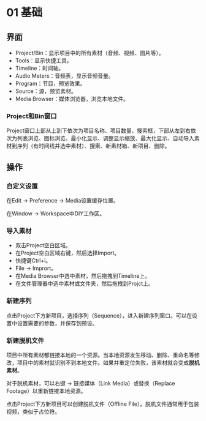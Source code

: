 # 01 基础

## 界面

- Project/Bin：显示项目中的所有素材（音频、视频、图片等）。
- Tools：显示快捷工具。
- Timeline：时间轴。
- Audio Meters：音频表，显示音频音量。
- Program：节目，预览效果。
- Source：源，预览素材。
- Media Browser：媒体浏览器，浏览本地文件。

### Project和Bin窗口

Project窗口上部从上到下依次为项目名称、项目数量、搜索框，下部从左到右依次为列表浏览、图标浏览、最小化显示、调整显示缩放、最大化显示、自动导入素材到序列（有时间线并选中素材）、搜索、新素材箱、新项目、删除。

## 操作

### 自定义设置

在Edit -> Preference -> Media设置缓存位置。

在Window -> Workspace中DIY工作区。

### 导入素材

- 双击Project空白区域。
- 在Project空白区域右键，然后选择Import。
- 快捷键Ctrl+i。
- File -> Imprort。
- 在Media Browser中选中素材，然后拖拽到Timeline上。
- 在文件管理器中选中素材或文件夹，然后拖拽到Projct上。

### 新建序列

点击Project下方新项目，选择序列（Sequence），进入新建序列窗口。可以在设置中设置需要的参数，并保存到预设。

### 新建脱机文件

项目中所有素材都链接本地的一个资源。当本地资源发生移动、删除、重命名等修改，项目中的素材就识别不到本地文件。如果并重定位失败，该素材就会变成**脱机素材**。

对于脱机素材，可以右键 -> 链接媒体（Link Media）或替换（Replace Footage）以重新链接本地资源。

点击Project下方新项目可以创建脱机文件（Offline File）。脱机文件通常用于包装视频，类似于占位符。
